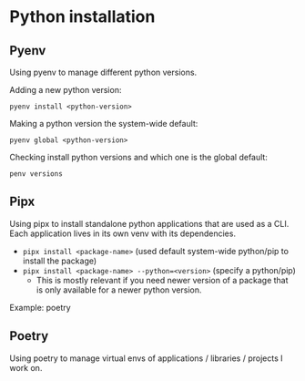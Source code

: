 # Python installation

## Pyenv

Using pyenv to manage different python versions.

Adding a new python version:

`pyenv install <python-version>`

Making a python version the system-wide default:

`pyenv global <python-version>`

Checking install python versions and which one is the global default:

`penv versions`

## Pipx

Using pipx to install standalone python applications that are used as a CLI.
Each application lives in its own venv with its dependencies.

- `pipx install <package-name>` (used default system-wide python/pip to install the package)
- `pipx install <package-name> --python=<version>`  (specify a python/pip)
  - This is mostly relevant if you need newer version of a package that is only available
  for a newer python version.

Example: poetry

## Poetry

Using poetry to manage virtual envs of applications / libraries / projects I work on.
